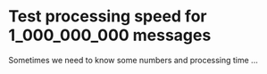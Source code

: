 # Test processing speed for 1_000_000_000 messages

Sometimes we need to know some numbers and processing time ...
